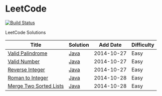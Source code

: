 LeetCode
========
[![Build Status](https://travis-ci.org/aiyanbo/leetcode.svg)](https://travis-ci.org/aiyanbo/leetcode)

LeetCode Solutions

| Title | Solution | Add Date | Difficulty |
| ----- | -------- | -------- | ---------- |
|[Valid Palindrome](https://oj.leetcode.com/problems/valid-palindrome/)| [Java](https://github.com/aiyanbo/leetcode/blob/master/src/main/java/solutions/ValidPalindrome.java)|2014-10-27|Easy|
|[Valid Number](https://oj.leetcode.com/problems/valid-number/)| [Java](https://github.com/aiyanbo/leetcode/blob/master/src/main/java/solutions/ValidNumber.java)|2014-10-27|Easy|
|[Reverse Integer](https://oj.leetcode.com/problems/reverse-integer/)| [Java](https://github.com/aiyanbo/leetcode/blob/master/src/main/java/solutions/ReverseInteger.java)|2014-10-27|Easy|
|[Roman to Integer](https://oj.leetcode.com/problems/roman-to-integer/)| [Java](https://github.com/aiyanbo/leetcode/blob/master/src/main/java/solutions/RomanToInteger.java)|2014-10-28|Easy|
|[Merge Two Sorted Lists](https://oj.leetcode.com/problems/merge-two-sorted-lists/)| [Java](https://github.com/aiyanbo/leetcode/blob/master/src/main/java/solutions/MergeTwoSortedLists.java)|2014-10-28|Easy|